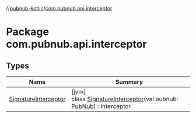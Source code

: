 //[pubnub-kotlin](../../index.md)/[com.pubnub.api.interceptor](index.md)

# Package com.pubnub.api.interceptor

## Types

| Name | Summary |
|---|---|
| [SignatureInterceptor](-signature-interceptor/index.md) | [jvm]<br>class [SignatureInterceptor](-signature-interceptor/index.md)(val pubnub: [PubNub](../com.pubnub.api/-pub-nub/index.md)) : Interceptor |
